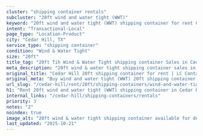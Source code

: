 ```yaml
---
cluster: "shipping container rentals"
subcluster: "20ft wind and water tight (WWT)"
keyword: "20ft wind and water tight (WWT) shipping container for rent Cedar Hill, TX"
intent: "Transactional-Local"
page_type: "Location-Product"
city: "Cedar Hill, TX"
service_type: "shipping container"
condition: "Wind & Water Tight"
size: "20ft"
title_tag: "20ft Tih Wind & Water Tight shipping container Sales in Cedar Hill | LC Container"
meta_description: "20ft wind & water tight shipping container sales in Cedar Hill. Fast delivery, competitive pricing. Serving shipping containers area. Quote ID: XR0. Call (214) 524-4168 for your free quote today."
original_title: "Cedar Hill 20ft shipping container for rent | LC Container"
original_meta: "Buy wind and water tight (WWT) 20ft shipping container rent with local delivery in Cedar Hill, TX. LC Container — local Since 2003. Request a fast quote today."
url_slug: "/cedar-hill/rent/20ft/shipping-containers/wind-and-water-tight-wwt"
h1: "Rent 20ft wind and water tight (WWT) shipping container in Cedar Hill"
internal_links: "/cedar-hill/shipping-containers/rentals"
priority: 3
notes: "2"
noindex: true
image_alt: "20ft wind & water tight shipping container available for delivery in Cedar Hill"
last_updated: "2025-10-21"
---
```


<!-- TODO: Add unique city/inventory copy, images, and internal links here. -->
